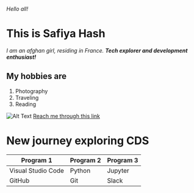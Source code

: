 *Hello all!*
<!--I am keeping the "Safiya" heading for its my name-->
# This is **Safiya Hash**

*I am an afghan girl, residing in France.*
***Tech explorer and development enthusiast!***

## My hobbies are

1. Photography
2. Traveling
3. Reading

![Alt Text](https://cms.qz.com/wp-content/uploads/2019/03/AP_050122012029-e1553952625130.jpg?quality=75&strip=all&w=1400)
[Reach me through this link](<https://www.linkedin.com/in/safiya-hashimi-21b1b9304?utm_source=share&utm_campaign=share_via&utm_content=profile&utm_medium=ios_app>)

# New journey exploring CDS

| Program 1           | Program 2 | Program 3 |
|---------------------|-----------|-----------|
| Visual Studio Code  | Python    | Jupyter   |
| GitHub              | Git       | Slack     |
